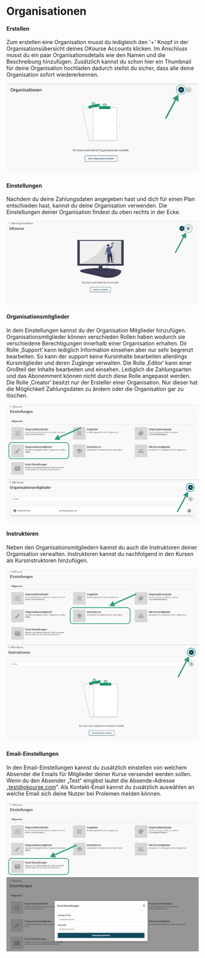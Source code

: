 # Organisationen

#### Erstellen
Zum erstellen eine Organisation musst du ledigleich den '+' Knopf in der Organisationsübersicht deines OKourse Accounts klicken. Im Anschluss musst du ein paar Organisationsdetails wie den Namen und die Beschreibung hinzufügen. Zusätzlich kannst du schon hier ein Thumbnail für deine Organisation hochladen dadurch stellst du sicher, dass alle deine Organisation sofort wiedererkennen.

![Create Organization](../../assets/images/CreateOrg.png)

#### Einstellungen

Nachdem du deine Zahlungsdaten angegeben hast und dich für einen Plan entschieden hast, kannst du deine Organisation verwenden. Die Einstellungen deiner Organisation findest du oben rechts in der Ecke.

![Create Organization](../../assets/images/CourseSettings.png)

#### Organisationsmitglieder

In dein Einstellungen kannst du der Organisation Mitglieder hinzufügen. Organisationsmitglieder können verschieden Rollen haben wodurch sie verschiedene Berechtigungen innerhalb einer Organisation erhalten. 
Dir Rolle ‚Support‘ kann lediglich Information einsehen aber nur sehr begrenzt bearbeiten. So kann der support keine Kursinhalte bearbeiten allerdings Kursmitglieder und deren Zugänge verwalten.
Die Rolle ‚Editor‘ kann einer Großteil der Inhalte bearbeiten und einsehen. Lediglich die Zahlungsarten und das Abonemment können nicht durch diese Rolle angepasst werden.
Die Rolle ‚Creator‘ besitzt nur der Ersteller einer Organisation. Nur dieser hat die Möglichkeit Zahlungsdaten zu ändern oder die Organisation gar zu löschen.

![Create Organization](../../assets/images/OrgMemberMenu.png)
![Create Organization](../../assets/images/OrgMember.png)

#### Instruktoren

Neben den Organisationsmitgliedern kannst du auch die Instruktoren deiner Organisation verwalten. Instruktoren kannst du nachfolgend in den Kursen als Kursinstruktoren hinzufügen.

![Create Organization](../../assets/images/OrgInstructorsMenu.png)
![Create Organization](../../assets/images/OrgInstructors.png)

#### Email-Einstellungen

In den Email-Einstellungen kannst du zusätzlich einstellen von welchem Absender die Emails für Mitglieder deiner Kurse versendet werden sollen. Wenn du den Absender „Test“ eingibst lautet die Absende-Adresse „test@okourse.com“. Als Kontakt-Email kannst du zusätzlich auswählen an welche Email sich deine Nutzer bei Prolemen melden können.

![Create Organization](../../assets/images/OrgEmailMenu.png)
![Create Organization](../../assets/images/Email.png)
